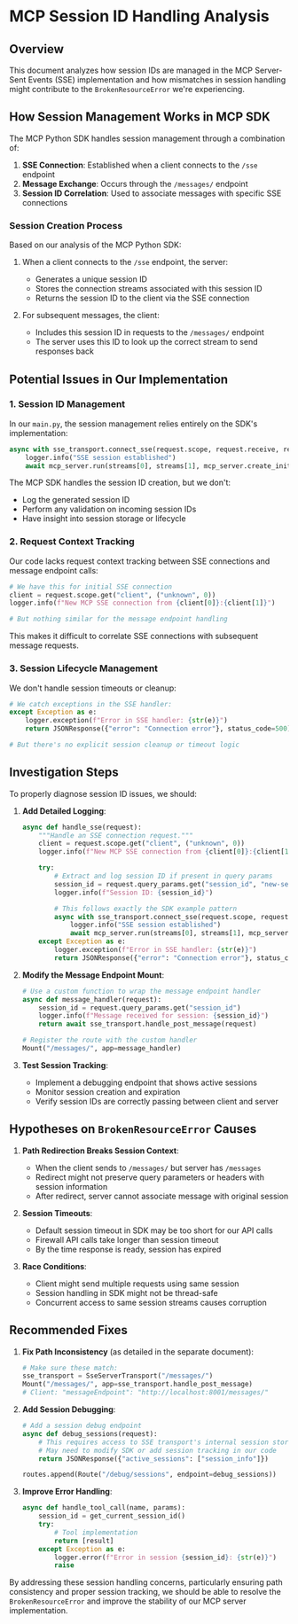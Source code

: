 # MCP Session ID Handling Analysis

## Overview

This document analyzes how session IDs are managed in the MCP Server-Sent Events (SSE) implementation and how mismatches in session handling might contribute to the `BrokenResourceError` we're experiencing.

## How Session Management Works in MCP SDK

The MCP Python SDK handles session management through a combination of:

1. **SSE Connection**: Established when a client connects to the `/sse` endpoint
2. **Message Exchange**: Occurs through the `/messages/` endpoint
3. **Session ID Correlation**: Used to associate messages with specific SSE connections

### Session Creation Process

Based on our analysis of the MCP Python SDK:

1. When a client connects to the `/sse` endpoint, the server:
   - Generates a unique session ID
   - Stores the connection streams associated with this session ID
   - Returns the session ID to the client via the SSE connection

2. For subsequent messages, the client:
   - Includes this session ID in requests to the `/messages/` endpoint
   - The server uses this ID to look up the correct stream to send responses back

## Potential Issues in Our Implementation

### 1. Session ID Management

In our `main.py`, the session management relies entirely on the SDK's implementation:

```python
async with sse_transport.connect_sse(request.scope, request.receive, request._send) as streams:
    logger.info("SSE session established")
    await mcp_server.run(streams[0], streams[1], mcp_server.create_initialization_options())
```

The MCP SDK handles the session ID creation, but we don't:
- Log the generated session ID
- Perform any validation on incoming session IDs
- Have insight into session storage or lifecycle

### 2. Request Context Tracking

Our code lacks request context tracking between SSE connections and message endpoint calls:

```python
# We have this for initial SSE connection
client = request.scope.get("client", ("unknown", 0))
logger.info(f"New MCP SSE connection from {client[0]}:{client[1]}")

# But nothing similar for the message endpoint handling
```

This makes it difficult to correlate SSE connections with subsequent message requests.

### 3. Session Lifecycle Management

We don't handle session timeouts or cleanup:

```python
# We catch exceptions in the SSE handler:
except Exception as e:
    logger.exception(f"Error in SSE handler: {str(e)}")
    return JSONResponse({"error": "Connection error"}, status_code=500)

# But there's no explicit session cleanup or timeout logic
```

## Investigation Steps

To properly diagnose session ID issues, we should:

1. **Add Detailed Logging**:
   ```python
   async def handle_sse(request):
       """Handle an SSE connection request."""
       client = request.scope.get("client", ("unknown", 0))
       logger.info(f"New MCP SSE connection from {client[0]}:{client[1]}")

       try:
           # Extract and log session ID if present in query params
           session_id = request.query_params.get("session_id", "new-session")
           logger.info(f"Session ID: {session_id}")

           # This follows exactly the SDK example pattern
           async with sse_transport.connect_sse(request.scope, request.receive, request._send) as streams:
               logger.info("SSE session established")
               await mcp_server.run(streams[0], streams[1], mcp_server.create_initialization_options())
       except Exception as e:
           logger.exception(f"Error in SSE handler: {str(e)}")
           return JSONResponse({"error": "Connection error"}, status_code=500)
   ```

2. **Modify the Message Endpoint Mount**:
   ```python
   # Use a custom function to wrap the message endpoint handler
   async def message_handler(request):
       session_id = request.query_params.get("session_id")
       logger.info(f"Message received for session: {session_id}")
       return await sse_transport.handle_post_message(request)

   # Register the route with the custom handler
   Mount("/messages/", app=message_handler)
   ```

3. **Test Session Tracking**:
   - Implement a debugging endpoint that shows active sessions
   - Monitor session creation and expiration
   - Verify session IDs are correctly passing between client and server

## Hypotheses on `BrokenResourceError` Causes

1. **Path Redirection Breaks Session Context**:
   - When the client sends to `/messages/` but server has `/messages`
   - Redirect might not preserve query parameters or headers with session information
   - After redirect, server cannot associate message with original session

2. **Session Timeouts**:
   - Default session timeout in SDK may be too short for our API calls
   - Firewall API calls take longer than session timeout
   - By the time response is ready, session has expired

3. **Race Conditions**:
   - Client might send multiple requests using same session
   - Session handling in SDK might not be thread-safe
   - Concurrent access to same session streams causes corruption

## Recommended Fixes

1. **Fix Path Inconsistency** (as detailed in the separate document):
   ```python
   # Make sure these match:
   sse_transport = SseServerTransport("/messages/")
   Mount("/messages/", app=sse_transport.handle_post_message)
   # Client: "messageEndpoint": "http://localhost:8001/messages/"
   ```

2. **Add Session Debugging**:
   ```python
   # Add a session debug endpoint
   async def debug_sessions(request):
       # This requires access to SSE transport's internal session store
       # May need to modify SDK or add session tracking in our code
       return JSONResponse({"active_sessions": ["session_info"]})

   routes.append(Route("/debug/sessions", endpoint=debug_sessions))
   ```

3. **Improve Error Handling**:
   ```python
   async def handle_tool_call(name, params):
       session_id = get_current_session_id()
       try:
           # Tool implementation
           return [result]
       except Exception as e:
           logger.error(f"Error in session {session_id}: {str(e)}")
           raise
   ```

By addressing these session handling concerns, particularly ensuring path consistency and proper session tracking, we should be able to resolve the `BrokenResourceError` and improve the stability of our MCP server implementation.
